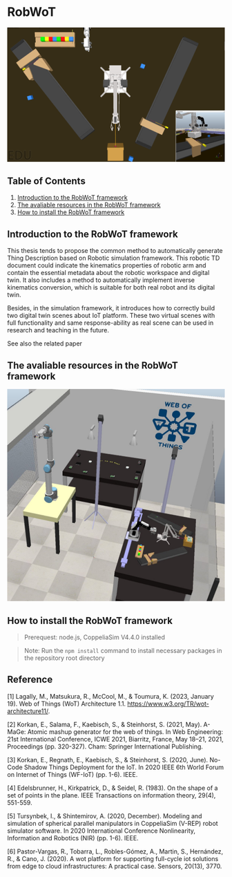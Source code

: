 # RobWoT



<img src="./virtual_devices_WoT/Virtual_IoT_lab_new.png" width="600">

## Table of Contents

1. [Introduction to the RobWoT framework](#Introduction-to-the-RobWoT-framework)
2. [The avaliable resources in the RobWoT framework](#the-avaliable-resources-in-the-robwot-framework)
3. [How to install the RobWoT framework](#how-to-install-the-robwot-framework)



## Introduction to the RobWoT framework

This thesis tends to propose the common method to automatically generate Thing Description based on Robotic simulation framework. This robotic TD document could indicate the kinematics properties of robotic arm and contain the essential metadata about the robotic workspace and digital twin. It also includes a method to automatically implement inverse kinematics conversion, which is suitable for both real robot and its digital twin. 

Besides, in the simulation framework, it introduces how to correctly build two digital twin scenes about IoT platform. These two virtual scenes with full functionality and same response-ability as real scene can be used in research and teaching in the future. 

See also the related paper


## The avaliable resources in the RobWoT framework
<img src="./Picture folder/IoT remote lab.jpg" width="600">


## How to install the RobWoT framework

>Prerequest: node.js, CoppeliaSim V4.4.0 installed

>Note: Run the ```npm install``` command to install necessary packages in the repository root directory

## Reference

[1] Lagally, M., Matsukura, R., McCool, M., & Toumura, K. (2023, January 19). Web of Things (WoT) Architecture 1.1. https://www.w3.org/TR/wot-architecture11/.

[2] Korkan, E., Salama, F., Kaebisch, S., & Steinhorst, S. (2021, May). A-MaGe: Atomic mashup generator for the web of things. In Web Engineering: 21st International Conference, ICWE 2021, Biarritz, France, May 18–21, 2021, Proceedings (pp. 320-327). Cham: Springer International Publishing.

[3] Korkan, E., Regnath, E., Kaebisch, S., & Steinhorst, S. (2020, June). No-Code Shadow Things Deployment for the IoT. In 2020 IEEE 6th World Forum on Internet of Things (WF-IoT) (pp. 1-6). IEEE.

[4] Edelsbrunner, H., Kirkpatrick, D., & Seidel, R. (1983). On the shape of a set of points in the plane. IEEE Transactions on information theory, 29(4), 551-559.

[5] Tursynbek, I., & Shintemirov, A. (2020, December). Modeling and simulation of spherical parallel manipulators in CoppeliaSim (V-REP) robot 	simulator software. In 2020 International Conference Nonlinearity, Information and Robotics (NIR) (pp. 1-6). IEEE.

[6] Pastor-Vargas, R., Tobarra, L., Robles-Gómez, A., Martin, S., Hernández, R., & Cano, J. (2020). A wot platform for supporting full-cycle iot solutions from edge to cloud infrastructures: A practical case. Sensors, 20(13), 3770.